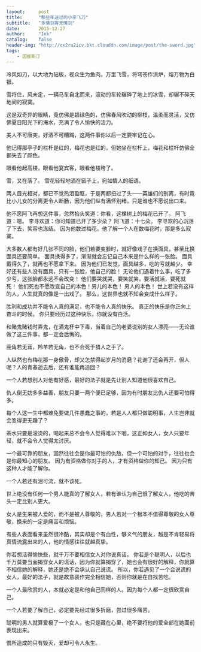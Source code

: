 ```yaml
---
layout:     post
title:      "那些年迷过的小李飞刀"
subtitle:   "多情剑客无情剑"
date:       2015-12-27
author:     "Ink"
catalog:    false
header-img: "http://ox2ru2icv.bkt.clouddn.com/image/post/the-sword.jpg"
tags:
    - 因崔斯汀
---
```


冷风如刀，以大地为砧板，视众生为鱼肉。万里飞雪，将穹苍作洪炉，熔万物为白银。

雪将住，风未定，一辆马车自北而来，滚动的车轮辗碎了地上的冰雪，却辗不碎天地间的寂寞。

这是双奇异的眼睛，竟仿佛是碧绿色的，仿佛春风吹动的柳枝，温柔而灵活，又仿佛夏日阳光下的海水，充满了令人愉快的活力。

美人不可唐突，好酒不可糟蹋，这两件事你以后一定要牢记在心。

他记得那亭子的栏杆是红的，梅花也是红的，但她坐在栏杆上，梅花和栏杆仿佛全都失去了颜色。

眼看他起高楼，眼看他宴宾客，眼看他楼垮了。

雪，又在落了。
雪花轻轻地洒在窗子上，宛如情人的细语。

两人目光相对，都已不觉热泪盈眶，于是两都扭过了头——英雄们的别离，有时竟比小儿女的分离更令人断肠，因为他们纵有满怀别绪，只是谁也不愿说出口来。

他不愿阿飞再想这件事，忽然抬头笑道：你看，这棵树上的梅花已开了。
阿飞道：嗯。
李寻欢道：你可知道已开了多少朵？
阿飞道：十七朵。
李寻欢的心沉落了下去，笑容也冻结。
因为他数过梅花。他了解一个人在数梅花时，那是多么寂寞。

大多数人都有好几张不同的脸，他们若要变脸时，就好像戏子在换面具，甚至比换面具还要简单。
面具换得多了，渐渐就会忘记自己本来是什么样的一张脸。
面具戴得久了，就再也不愿拿下来。
因为他们已发觉，面具越多，吃的亏就越少。
幸好还有些人没有面具，只有一张脸，他自己的脸！
无论他们遇着什么事，吃了多少亏，这张脸都永远不会改变！
他们要哭就哭，要笑就笑，要活就活，要死就死！
他们死也不愿改变自己的本色！男儿的本色！
男人的本色！
世上若没有这样的人，人生就真的像是一出戏了。
那么，这世界也就不知会变成什么样子。

胜利和成功并不能令人真的满足，也不能令人真的快乐。
真正的快乐是你正向上奋斗的时候。
你只要经历过这种快乐，你就没有白活。

和赌鬼赌钱时弄鬼，在酒鬼杯中下毒，当着自己的老婆说别的女人漂亮——无论谁做了这三件事，都一定会后悔的。

鹿角若无茸，羚羊若无角，也不会死于猎人之手了。

人纵然也有梅花那一身傲骨，却又怎禁得起岁月的消磨？花谢了还会再开，但人呢？人的青春逝去后，还有谁能再追回？

一个人若想别人对他有好感，最好的法子就是先让别人知道他很喜欢自己。

仇人倒无妨多多益善，朋友只要一两个便已足够，因为有时朋友比仇人还要可怕得多。

每个人这一生中都难免要做几件愚蠢之事的，若是人人都只做聪明事，人生岂非就会变得更无趣了？

茶水只要是滚烫的，喝起来总不会令人觉得难以下咽，这正如女人，女人只要年轻，就不会令人觉得太讨厌。

一个最可靠的朋友，固然往往会是你最可怕的仇敌，但一个可怕的对手，往往也会是你最知心的朋友。
因为有资格做你对手的人，才有资格做你的知己。
因为只有这种人才能了解你。

一个人若还有泪可流，就不该死。

世上绝没有任何一个男人能真的了解女人，若有谁认为自己很了解女人，他吃的苦头一定比别人更大。

女人是生来被人爱的，而不是被人尊敬的，男人若对一个根本不值得尊敬的女人尊敬，换来的一定是痛苦和烦恼。

有些人表面看来虽然很冷酷，其实却是个有血性，够义气的朋友，越是不肯轻易将真情流露出来的人，他的情感往往就越真挚。

你若想活得愉快些，就千万不要相信女人对你说真话。
你若是个聪明人，以后也千万莫要当面揭穿女人的谎话，因为你就算揭穿了，她也会有很好的解释，你就算不相信她的解释，她还是绝不会承认自己说谎。
所以，你若遇见了一个会说谎的女人，最好的法子，就是故意装作完全相信她，否则你就是在自找苦吃。

一个人最欣赏的人，本就必定是和他自己同样的人。因为每个人都一定很欣赏自己。

一个人若要了解自己，必定要先经过很多折磨，尝过很多痛苦。

聪明的男人就算爱极了一个女人，也只是藏在心里，绝不要将他的爱全部在她面前表现出来。

恨所造成的只有毁灭，爱却可令人永生。
